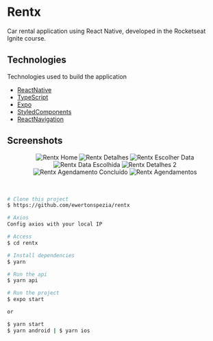 # Rentx

Car rental application using React Native, developed in the Rocketseat Ignite course.
## Technologies

Technologies used to build the application

- [ReactNative](https://reactnative.dev/)
- [TypeScript](https://www.typescriptlang.org/)
- [Expo](https://expo.dev/)
- [StyledComponents](https://styled-components.com/docs/basics)
- [ReactNavigation](https://reactnavigation.org/)

## Screenshots

<div align="center" id="top"> 
  <img src="./public/images/Home.png" alt="Rentx Home" />
  <img src="./public/images/Detalhes.png" alt="Rentx Detalhes" />
  <img src="./public/images/Escolher-data.png" alt="Rentx Escolher Data" />
  <img src="./public/images/Data-escolhida.png" alt="Rentx Data Escolhida" />
  <img src="./public/images/Detalhes-2.png" alt="Rentx Detalhes 2" />
  <img src="./public/images/Agendamento-concluido.png" alt="Rentx Agendamento Concluído" />
  <img src="./public/images/Agendamentos.png" alt="Rentx Agendamentos" />
</div>
<br/>
<br/>

```bash
# Clone this project
$ https://github.com/ewertonspezia/rentx

# Axios
Config axios with your local IP

# Access
$ cd rentx

# Install dependencies
$ yarn

# Run the api
$ yarn api

# Run the project
$ expo start

or

$ yarn start
$ yarn android | $ yarn ios
```
